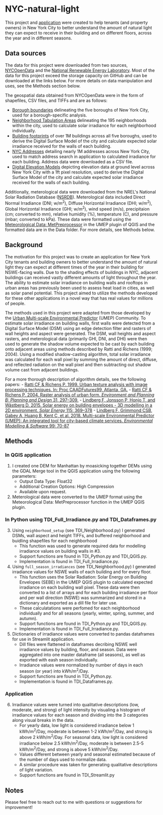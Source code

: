 # NYC-natural-light
 
This project and [application](https://nyc-natural-light.herokuapp.com/) were created to help tenants (and property owners) in New York City to better understand the amount of natural light they can expect to receive in their building and on different floors, across the year and in different seasons. 

## Data sources
The data for this project were downloaded from two sources, [NYCOpenData](https://opendata.cityofnewyork.us/) and the [National Renewable Energy Laboratory](https://nsrdb.nrel.gov/). Most of the data for this project exceed the storage capacity on GitHub and can be downloaded at the links below. For more details on data manipulation and uses, see the Methods section below.

The geospatial data obtained from NYCOpenData were in the form of shapefiles, CSV files, and TIFFs and are as follows:
- [Borough boundaries](https://data.cityofnewyork.us/City-Government/Borough-Boundaries/tqmj-j8zm) delineating the five boroughs of New York City, used for a borough-specific analysis.
- [Neighborhood Tabulation Areas](https://data.cityofnewyork.us/City-Government/2010-Neighborhood-Tabulation-Areas-NTAs-/cpf4-rkhq) delineating the 195 neighborhoods within the city, used to calculate solar irradiance for each neighborhood individually.
- [Building footprints](https://data.cityofnewyork.us/Housing-Development/Shapefiles-and-base-map/2k7f-6s2k) of over 1M buildings across all five boroughs, used to derive the Digital Surface Model of the city and calculate expected solar irradiance received for the walls of each building.
- [NYC Addresses](https://data.cityofnewyork.us/City-Government/NYC-Address-Points/g6pj-hd8k) detailing nearly 1M addresses across New York City, used to match address search in application to calculated irradiance for each building. Address data were downloaded as a CSV file.
- [Digital Elevation Models](https://gis.ny.gov/elevation/NYC-topobathymetric-DEM.htm) depicting elevation data at ground level across New York City with a 1ft pixel resolution, used to derive the Digital Surface Model of the city and calculate expected solar irradiance received for the walls of each building.

Additionally, meterological data were downloaded from the NREL's National Solar Radiation Database ([NSRDB](https://maps.nrel.gov/nsrdb-viewer/?aL=x8CI3i%255Bv%255D%3Dt%26Jea8x6%255Bv%255D%3Dt%26Jea8x6%255Bd%255D%3D1%26VRLt_G%255Bv%255D%3Dt%26VRLt_G%255Bd%255D%3D2%26mcQtmw%255Bv%255D%3Dt%26mcQtmw%255Bd%255D%3D3&bL=clight&cE=0&lR=0&mC=4.740675384778373%2C22.8515625&zL=2)). Meterological data included Direct Normal Irradiance (DNI; w/m<sup>2</sup>), Diffuse Horizontal Irradiance (DHI; w/m<sup>2</sup>), Global Horizontal Irradiance (GHI; w/m<sup>2</sup>), wind speed (m/s), precipitaion (cm; converted to mm), relative humidity (%), temperature (C), and pressure (mbar; converted to kPa). These data were formatted using the [Meteorological Data: MetPreprocessor](https://umep-docs.readthedocs.io/en/latest/pre-processor/Meteorological%20Data%20MetPreprocessor.html) in the UMEP plugin of QGIS and the formatted data are in the Data folder. For more details, see Methods below.

## Background
The motivation for this project was to create an application for New York City tenants and building owners to better understand the amount of natural light they can expect at different times of the year in their building for NSWE-facing walls. Due to the shading effects of buildings in NYC, adjacent buildings can received vastly different amounts of light throughout the year. The ability to estimate solar irradiance on building walls and rooftops in urban areas has previously been used to assess heat load in cities, as well as solar panel potential. This project aimed to utilize the methods developed for these other applications in a novel way that has real values for millions of people.

The methods used in this project were adapted from those developed by the [Urban Multi-scale Environmental Predictor](https://umep-docs.readthedocs.io/en/latest/index.html) (UMEP) Community. To estimate solar irradiance on building walls, first walls were detected from a Digital Surface Model (DSM) using an edge detection filter and rasters of wall heights and aspect were generated. The DSM, wall heights and aspect rasters, and meterological data (primarily GHI, DNI, and DHI) were then used to generate the shadow volume expected to be cast by each building onto adjacent areas using methods described by Ratti and Richens (1999; 2004). Using a modified shadow-casting algorithm, total solar irradiance was calculated for each wall pixel by summing the amount of direct, diffuse, and reflected radiation on the wall pixel and then subtracting out shadow volume cast from adjacent buildings. 

For a more thorough description of algorithm details, see the following papers:
    - [Ratti CF & Richens P. 1999. Urban texture analysis with image processing techniques. In: Proc CAADFutures99, Atlanta, GA.](http://senseable.mit.edu/papers/pdf/19990608_Ratti_Richens_UrbanTexture_CAAD.pdf)
    - [Ratti CF & Richens P. 2004. Raster analysis of urban form. *Environment and Planning B: Planning and Design* 31, 297–309.](https://senseable.mit.edu/papers/pdf/20040301_Ratti_Richens_RasterAnalysis_EnvironmentPlanning.pdf)
    - [Lindberg F, Jonsson P, Honjo T, and Wästberg D. 2015. Solar energy on building envelopes - 3D modelling in a 2D environment. *Solar Energy* 115: 369–378](https://www.sciencedirect.com/science/article/abs/pii/S0038092X15001164)
    - [Lindberg F, Grimmond CSB, Gabey A, Huang B, Kent C, et al. 2018. Multi-scale Environmental Predictor (UMEP): An integrated tool for city-based climate services. *Environmental Modelling & Software* 99: 70-87](https://www.sciencedirect.com/science/article/pii/S1364815217304140)

## Methods
### In QGIS application
1) I created one DEM for Manhattan by moasicking together DEMs using the GDAL Merge tool in the QGIS application using the following parameters:
    - Output Data Type: Float32
    - Additional Creation Options: High Compression
    - Available upon request.
2) Meterological data were converted to the UMEP format using the Meteorological Data: MetPreprocessor function in the UMEP QGIS plugin. 

### In Python using TDI_Full_Irradiance.py and TDI_Dataframes.py
3) Using `neighborhood_setup` (see TDI_Neighborhood.py) I generated DSMs, wall aspect and height TIFFs, and buffered neighborhood and buidling shapefiles for each neighborhood
    - This function was used to generate required data for modelling irradiance values on building walls in #3.
    - Support functions are found in TDI_Python.py and TDI_QGIS.py.
    - Implementation is found in TDI_Full_Irradiance.py.
4) Using `full_season_irradiances` (see TDI_Neighborhood.py) I generated irradiance values for NSWE walls of each building and for every floor.
    - This function uses the Solar Radiation: Solar Energy on Building Envelopes (SEBE) in the UMEP QGIS plugin to calculated expected irradiance on each building wall pixel. These data were then converted to a list of arrays and for each building irradiance per floor and per wall direction (NSWE) was summarized and stored in a dictionary and exported as a dill file for later use.
    - These calculatations were perfomed for each neighborhood individually and for all seasons (yearly, winter, spring, summer, and autumn).
    - Support functions are found in TDI_Python.py and TDI_QGIS.py.
    - Implementation is found in TDI_Full_Irradiance.py.
5) Dictionaries of irradiance values were converted to pandas dataframes for use in Streamlit application.
    - Dill files were flattened in dataframes decribing NSWE well irradiance values by building, floor, and season. Data were aggregated into one master dataframe (all seasons), as well as exported with eash season individually.
    - Irradiance values were normalized by number of days in each season (or year) into kWh/m<sup>2</sup>/Day.
    - Support functions are found in TDI_Python.py.
    - Implementation is found in TDI_Dataframes.py.

### Application
6) Irradiance values were turned into qualitative descriptions (low, moderate, and strong) of light intensity by visualing a histogram of irradiance values for each season and dividing into the 3 categories along visual breaks in the data.
    - For yearly data, low light is considered irradiance below 1 kWh/m<sup>2</sup>/Day, moderate is between 1-2 kWh/m<sup>2</sup>/Day, and strong is above 2 kWh/m<sup>2</sup>/Day.
    For seasonal data, low light is considered irradiance below 2.5 kWh/m<sup>2</sup>/Day, moderate is between 2.5-5 kWh/m<sup>2</sup>/Day, and strong is above 5 kWh/m<sup>2</sup>/Day.
    - Values different between yearly and seasonal estimated because of the number of days used to normalize data.
    - A similar procedure was taken for generating qualitative descriptions of light variation.
    - Support functions are found in TDI_Streamlit.py

## Notes
Please feel free to reach out to me with questions or suggestions for improvement!